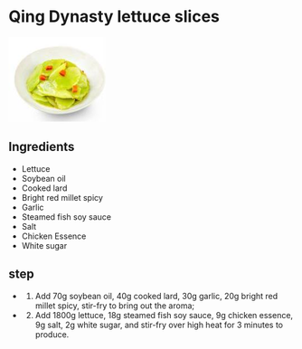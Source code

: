 # Qing Dynasty lettuce slices

![清朝莴笋片](/images/清炒莴笋片.jpg)

## Ingredients

- Lettuce
- Soybean oil
- Cooked lard
- Bright red millet spicy
- Garlic
- Steamed fish soy sauce
- Salt
- Chicken Essence
- White sugar

## step

- 1. Add 70g soybean oil, 40g cooked lard, 30g garlic, 20g bright red millet spicy, stir-fry to bring out the aroma;
- 2. Add 1800g lettuce, 18g steamed fish soy sauce, 9g chicken essence, 9g salt, 2g white sugar, and stir-fry over high heat for 3 minutes to produce.
